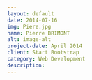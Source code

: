 ```yaml
---
layout: default
date: 2014-07-16
img: Piere.jpg
name: Pierre BRIMONT
alt: image-alt
project-date: April 2014
client: Start Bootstrap
category: Web Development
description: 
---
```

